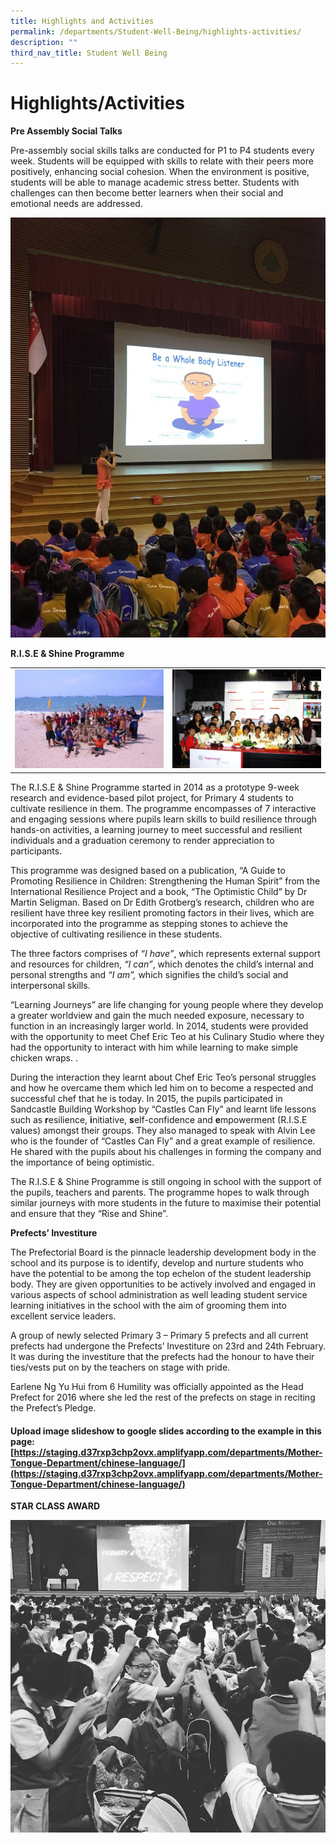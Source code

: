 ```yaml
---
title: Highlights and Activities
permalink: /departments/Student-Well-Being/highlights-activities/
description: ""
third_nav_title: Student Well Being
---
```

# Highlights/Activities

**Pre Assembly Social Talks**

Pre-assembly social skills talks are conducted for P1 to P4 students every week. Students will be equipped with skills to relate with their peers more positively, enhancing social cohesion. When the environment is positive, students will be able to manage academic stress better. Students with challenges can then become better learners when their social and emotional needs are addressed.

![](/images/Departments/Student%20Well%20Being/Pre%20Assembly%20Social%20Talks.jpg)

**R.I.S.E & Shine Programme**

|   |   |
|:-:|---|
| ![](/images/Departments/Student%20Well%20Being/Rise%20and%20Shine%20Programme_1.jpg)  |  ![](/images/Departments/Student%20Well%20Being/Rise%20and%20Shine%20Programme_2.jpg)  |

The R.I.S.E & Shine Programme started in 2014 as a prototype 9-week research and evidence-based pilot project, for Primary 4 students to cultivate resilience in them. The programme encompasses of 7 interactive and engaging sessions where pupils learn skills to build resilience through hands-on activities, a learning journey to meet successful and resilient individuals and a graduation ceremony to render appreciation to participants.

This programme was designed based on a publication, “A Guide to Promoting Resilience in Children: Strengthening the Human Spirit” from the International Resilience Project and a book, “The Optimistic Child” by Dr Martin Seligman. Based on Dr Edith Grotberg’s research, children who are resilient have three key resilient promoting factors in their lives, which are incorporated into the programme as stepping stones to achieve the objective of cultivating resilience in these students. 

The three factors comprises of _“I have”_, which represents external support and resources for children, _“I can”_, which denotes the child’s internal and personal strengths and _“I am”,_ which signifies the child’s social and interpersonal skills.

“Learning Journeys” are life changing for young people where they develop a greater worldview and gain the much needed exposure, necessary to function in an increasingly larger world. In 2014, students were provided with the opportunity to meet Chef Eric Teo at his Culinary Studio where they had the opportunity to interact with him while learning to make simple chicken wraps. .

During the interaction they learnt about Chef Eric Teo’s personal struggles and how he overcame them which led him on to become a respected and successful chef that he is today. In 2015, the pupils participated in Sandcastle Building Workshop by “Castles Can Fly” and learnt life lessons such as **r**esilience, **i**nitiative, **s**elf-confidence and **e**mpowerment (R.I.S.E values) amongst their groups. They also managed to speak with Alvin Lee who is the founder of “Castles Can Fly” and a great example of resilience. He shared with the pupils about his challenges in forming the company and the importance of being optimistic.

The R.I.S.E & Shine Programme is still ongoing in school with the support of the pupils, teachers and parents. The programme hopes to walk through similar journeys with more students in the future to maximise their potential and ensure that they “Rise and Shine”.

**Prefects’ Investiture**

The Prefectorial Board is the pinnacle leadership development body in the school and its purpose is to identify, develop and nurture students who have the potential to be among the top echelon of the student leadership body. They are given opportunities to be actively involved and engaged in various aspects of school administration as well leading student service learning initiatives in the school with the aim of grooming them into excellent service leaders.  
  
A group of newly selected Primary 3 – Primary 5 prefects and all current prefects had undergone the Prefects’ Investiture on 23rd and 24th February. It was during the investiture that the prefects had the honour to have their ties/vests put on by the teachers on stage with pride.  
  
Earlene Ng Yu Hui from 6 Humility was officially appointed as the Head Prefect for 2016 where she led the rest of the prefects on stage in reciting the Prefect’s Pledge.

#### Upload image slideshow to google slides according to the example in this page: [https://staging.d37rxp3chp2ovx.amplifyapp.com/departments/Mother-Tongue-Department/chinese-language/](https://staging.d37rxp3chp2ovx.amplifyapp.com/departments/Mother-Tongue-Department/chinese-language/)

**STAR CLASS AWARD**

![](/images/Departments/Student%20Well%20Being/4%20respect%20(Annoucement%20of%20winners).jpg)